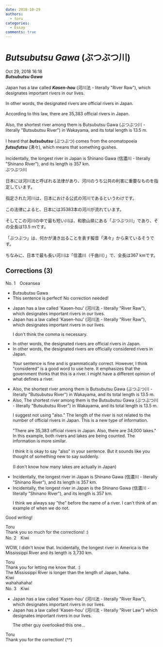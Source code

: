 ```yaml
---
date: 2018-10-29
authors:
  - toru
categories:
  - Essay
comments: true
---
```


# <strong><em>Butsubutsu Gawa</strong></em> (ぶつぶつ川)
<div class="date">Oct 29, 2018 16:18</div>
<div id="post"><div id="body_show_ori">
<strong><em>Butsubutsu Gawa</strong></em><br/><br/>Japan has a law called <strong><em>Kasen-hou</em></strong> (河川法 - literally "River Raw"), which designates important rivers in our lives.<br/><br/>In other words, the designated rivers are official rivers in Japan.<br/><br/>According to this law, there are 35,383 official rivers in Japan.<br/><br/>Also, the shortest river among them is Butsubutsu Gawa (ぶつぶつ川 - literally "Butsubutsu River") in Wakayama, and its total length is 13.5 m.<br/><br/>I heard that <strong><em>butsubutsu</em></strong> (ぶつぶつ) comes from the onomatopoeia <strong><em>futsufutsu</em></strong> (沸々), which means that something gushes.<br/><br/>Incidentally, the longest river in Japan is Shinano Gawa (信濃川 - literally "Shinano River"), and its length is 357 km.
</div></div>

<!-- more -->

<div id="post_ja"><div id="body_show_mo">
ぶつぶつ川<br/><br/>日本には河川法と呼ばれる法律があり、河川のうち公共の利害に重要なものを指定しています。<br/><br/>指定された河川は、日本における公式の河川であるというわけです。<br/><br/>この法律によると、日本には35383本の河川が流れています。<br/><br/>そしてこの河川の中で最も短い川は、和歌山県にある「ぶつぶつ川」であり、その全長は13.5 ｍです。<br/><br/>「ぶつぶつ」は、何かが湧き出ることを表す擬音「沸々」から来ているそうです。<br/><br/>ちなみに、日本で最も長い河川は「信濃川（千曲川）」で、全長は367 kmです。
</div></div>

## Corrections (3)
<div id="block"><div class="first_name"> No. 1　<span class="just_name">Oceansea</span></div><div id="block2">
<ul class="correction_field">
<li class="incorrect">Butsubutsu Gawa</li>
<li class="corrected perfect">This sentence is perfect! No correction needed!</li>
</ul>
<ul class="correction_field">
<li class="incorrect">Japan has a law called 'Kasen-hou' (河川法 - literally "River Raw"), which designates important rivers in our lives.</li>
<li class="corrected correct">
Japan has a law called 'Kasen-hou' (河川法 - literally "River Raw")<span class="sline"><span class="f_red">,</span></span> which designates important rivers in our lives.
<p class="correction_comment">I don't think the comma is necessary.</p>
</li>
</ul>
<ul class="correction_field">
<li class="incorrect">In other words, the designated rivers are official rivers in Japan.</li>
<li class="corrected correct">
In other words, the designated rivers are official<span class="f_blue">ly considered</span> rivers in Japan.
<p class="correction_comment">Your sentence is fine and is grammatically correct. However, I think "considered" is a good word to use here. It emphasizes that the government thinks that this is a river. I might have a different opinion of what defines a river.</p>
</li>
</ul>
<ul class="correction_field">
<li class="incorrect">Also, the shortest river among them is Butsubutsu Gawa (ぶつぶつ川 - literally "Butsubutsu River") in Wakayama, and its total length is 13.5 m.</li>
<li class="corrected correct">
<span class="sline"><span class="f_gray">Also,</span></span> <span class="f_blue">T</span>he shortest river among them is <span class="f_red">the </span>Butsubutsu Gawa (ぶつぶつ川 - literally "Butsubutsu River") in Wakayama, and its total length is 13.5 m.
<p class="correction_comment">I suggest not using "also." The length of the river is not related to the number of official rivers in Japan. This is a new type of information.<br/><br/>"There are 35,383 official rivers in Japan. Also, there are 34,000 lakes." In this example, both rivers and lakes are being counted. The information is more similar.<br/><br/>I think it is okay to say "also" in your sentence. But it sounds like you thought of something new to say suddenly.<br/><br/>(I don't know how many lakes are actually in Japan)</p>
</li>
</ul>
<ul class="correction_field">
<li class="incorrect">Incidentally, the longest river in Japan is Shinano Gawa (信濃川 - literally "Shinano River"), and its length is 357 km.</li>
<li class="corrected correct">
Incidentally, the longest river in Japan is <span class="f_red">the </span>Shinano Gawa (信濃川 - literally "Shinano River")<span class="sline"><span class="f_red">,</span></span> and its length is 357 km.
<p class="correction_comment">I think we always say "the" before the name of a river. I can't think of an example of when we do not.</p>
</li>
</ul>
<p class="comment_small">
 Good writing!
</p>

</div><div class="name"><span class="just_name">Toru</span><br>
Thank you so much for the corrections! :)
</div>
</div>
<div id="block"><div class="first_name"> No. 2　<span class="just_name">Kiwi</span></div><div id="block2">
<p class="comment_small">
 WOW, I didn't know that. Incidentally, the longest river in America is the Mississippi River and its length is 3,730 km.
</p>

</div><div class="name"><span class="just_name">Toru</span><br>
Thank you for letting me know that. :)<br/>The Mississippi River is longer than the length of Japan, haha.
</div>
<div class="name"><span class="just_name">Kiwi</span><br>
wahahahaha!
</div>
</div>
<div id="block"><div class="first_name"> No. 3　<span class="just_name">Kiwi</span></div><div id="block2">
<ul class="correction_field">
<li class="incorrect">Japan has a law called 'Kasen-hou' (河川法 - literally "River Raw"), which designates important rivers in our lives.</li>
<li class="corrected correct">
Japan has a law called 'Kasen-hou' (河川法 - literally "River<span class="f_red"> Law") </span>which designates important rivers in our lives.
<p class="correction_comment">The other guy overlooked this one...</p>
</li>
</ul>
</div><div class="name"><span class="just_name">Toru</span><br>
Thank you for the correction! (^^)
</div>
</div>

